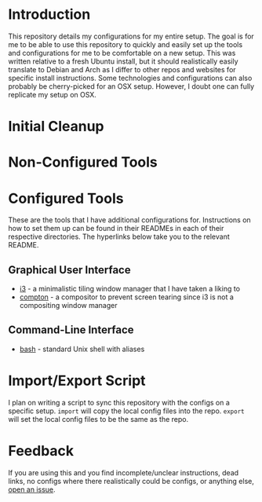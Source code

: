 # Introduction

This repository details my configurations for my entire setup. The goal is for me to be able to use this repository to quickly and easily set up the tools and configurations for me to be comfortable on a new setup. This was written relative to a fresh Ubuntu install, but it should realistically easily translate to Debian and Arch as I differ to other repos and websites for specific install instructions. Some technologies and configurations can also probably be cherry-picked for an OSX setup. However, I doubt one can fully replicate my setup on OSX.

# Initial Cleanup

# Non-Configured Tools

# Configured Tools

These are the tools that I have additional configurations for. Instructions on how to set them up can be found in their READMEs in each of their respective directories. The hyperlinks below take you to the relevant README.

## Graphical User Interface

- [i3](i3) - a minimalistic tiling window manager that I have taken a liking to
- [compton](compton) - a compositor to prevent screen tearing since i3 is not a compositing window manager

## Command-Line Interface

- [bash](bash) - standard Unix shell with aliases

# Import/Export Script

I plan on writing a script to sync this repository with the configs on a specific setup. `import` will copy the local config files into the repo. `export` will set the local config files to be the same as the repo.

# Feedback

If you are using this and you find incomplete/unclear instructions, dead links, no configs where there realistically could be configs, or anything else, [open an issue](https://github.com/cheshyre/dotfiles/issues).

